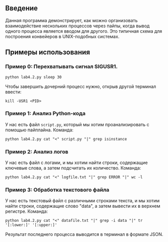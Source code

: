 ## Введение

Данная программа демонстрирует, как можно организовать взаимодействие нескольких процессов через пайпы, когда вывод одного процесса является вводом для другого. Это типичная схема для построения конвейеров в UNIX-подобных системах.

## Примеры использования

### Пример 0: Перехватывать сигнал SIGUSR1.

```
python lab4.2.py sleep 30
```
Чтобы завершить дочерний процесс нужно, открыв другой терминал ввести:
```
kill -USR1 <PID>
```
### Пример 1: Анализ Python-кода

У нас есть файл `script.py`, который мы хотим проанализировать с помощью пайплайна. Команда:
```
python lab4.2.py cat "<" script.py "|" grep isinstance
```

### Пример 2: Анализ логов
У нас есть файл с логами, и мы хотим найти строки, содержащие ключевые слова, а затем подсчитать их количество. Команда:

```
python lab4.2.py cat "<" logfile.txt "|" grep ERROR "|" wc -l
```
### Пример 3: Обработка текстового файла
У нас есть текстовый файл с различными строками текста, и мы хотим найти строки, содержащие слово "data", а затем вывести их в верхнем регистре. Команда:

```
python lab4.2.py cat "<" datafile.txt "|" grep -i data "|" tr '[:lower:]' '[:upper:]'
```
Результат последнего процесса выводится в терминал в формате JSON.
